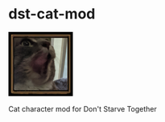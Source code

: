 # dst-cat-mod
![](https://raw.githubusercontent.com/endercat126/dst-cat-mod/main/modicon.png)

Cat character mod for Don't Starve Together

